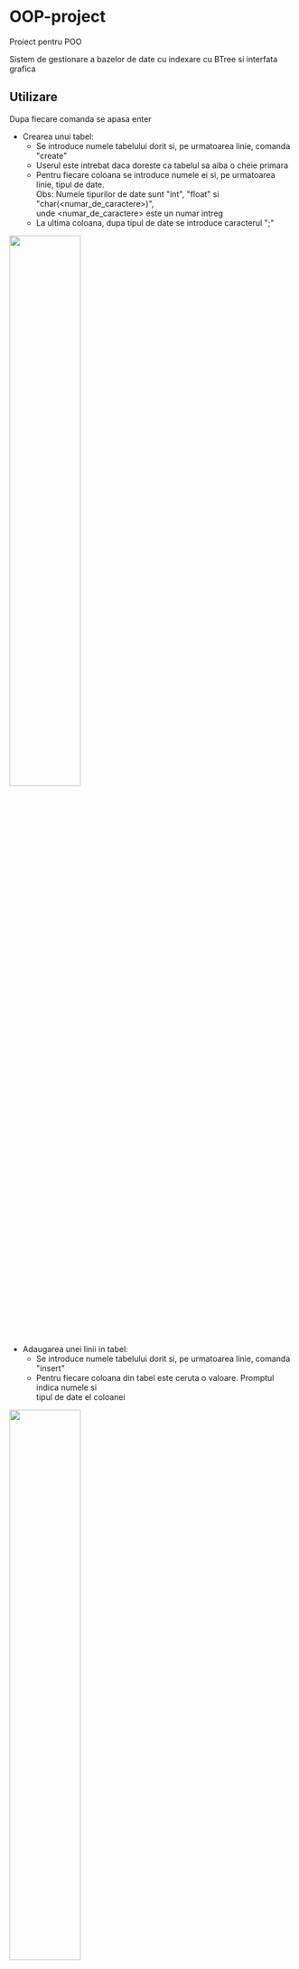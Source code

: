 # OOP-project
Proiect pentru POO

Sistem de gestionare a bazelor de date cu indexare cu BTree si interfata grafica

## Utilizare
Dupa fiecare comanda se apasa enter
- Crearea unui tabel:
  - Se introduce numele tabelului dorit si, pe urmatoarea linie, comanda "create"
  - Userul este intrebat daca doreste ca tabelul sa aiba o cheie primara
  - Pentru fiecare coloana se introduce numele ei si, pe urmatoarea linie, tipul de date.<br/>
    Obs: Numele tipurilor de date sunt "int", "float" si "char(<numar_de_caractere>)", <br/>
    unde <numar_de_caractere> este un numar intreg
  - La ultima coloana, dupa tipul de date se introduce caracterul ";"
<img src="https://user-images.githubusercontent.com/69697694/149380186-c19981f3-6dd6-4028-a518-867a16c55ff2.png" height=50% width=50%>
    
- Adaugarea unei linii in tabel:
  - Se introduce numele tabelului dorit si, pe urmatoarea linie, comanda "insert"
  - Pentru fiecare coloana din tabel este ceruta o valoare. Promptul indica numele si<br/>
    tipul de date el coloanei
<img src="https://user-images.githubusercontent.com/69697694/149381173-1e87bac6-eb7a-402c-a699-48f6ca6fda80.png" height=50% width=50%>

- Afisarea liniilor din tabel
  - Se introduce numele tabelului dorit si, pe urmatoarea linie, comanda "select"
  - Se introduce numele coloanei dupa care vor fi filtrate liniile din tabel si apoi valoarea dorita.
<img src="https://user-images.githubusercontent.com/69697694/149381671-2a1dfe51-0cee-4a6c-a5db-d4d99c10c090.png" height=50% width=50%>

- Stergerea liniilor din tabel
  - Se introduce numele tabelului dorit si, pe urmatoarea linie, comanda "delete"
  - Se introduce numele coloanei dupa care vor fi filtrate liniile din tabel si apoi valoarea dorita.
  - Toate liniile care indeplinesc conditia de cautare vor fi sterse din tabel.
<img src="https://user-images.githubusercontent.com/69697694/149383109-b878ac4c-115f-4c3f-aab7-abe32c40b4be.png" height=50% width=50%>

- Actualizarea datelor anumitor linii:
  - Se introduce numele tabelului dorit si, pe urmatoarea linie, comanda "update"
  - Se introduce numele coloanei dupa care vor fi filtrate liniile din table si apoi valoarea dorita.
  - Se introduce numele coloanei care va fi actualizata si apoi noua valoare.
  - Toate liniile care indeplinesc conditia de cautare vor fi actualizate.
<img src="https://user-images.githubusercontent.com/69697694/149383600-39933c6e-7ff6-405a-b5b2-2b123ef73db2.png" height=50% width=50%>
